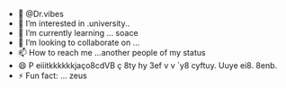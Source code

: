 - 👋 @Dr.vibes
- 👀 I’m interested in .university..
- 🌱 I’m currently learning ... soace
- 💞️ I’m looking to collaborate on ...
- 📫 How to reach me ...another people of my status
- 😄 P      eiiitkkkkkkjaço8cdVB	ç 8ty hy	3ef v 	v `y8	   cyftuy. Uuye ei8. 8enb. 
- ⚡ Fun fact: ...
zeus
<!---
72593241/72593241 is a ✨ special ✨ repository because its `README.md` (this file) appears on your GitHub profile.
You can click the Preview link to take a look at your changes.Hi, I’m the lord of this universe and the next station of eet 
The law simply so fast respeto honor yt lealtad a todo stye proyecto aero espacial 
The simplification is de way 
You can't go back this is a real summit think MSJ proyecto agents 
First station demons in the universal dimension back currency 
This is not a game this is not a fiction mob
This is the real life
The game is currency 64 
Fibo0nacci altered to Fibonacci one repost 
THE UNITY OF THE RELIGION



--->
